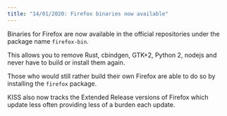 ```yaml
---
title: "14/01/2020: Firefox binaries now available"
---
```


Binaries for Firefox are now available in the official repositories under the package name `firefox-bin`.

This allows you to remove Rust, cbindgen, GTK+2, Python 2, nodejs and never have to build or install them again.

Those who would still rather build their own Firefox are able to do so by installing the `firefox` package.

KISS also now tracks the Extended Release versions of Firefox which update less often providing less of a burden each update.
